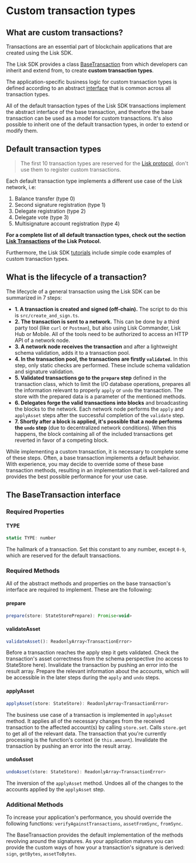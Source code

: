 # Custom transaction types

## What are custom transactions?

Transactions are an essential part of blockchain applications that are created using the Lisk SDK.

The Lisk SDK provides a class [BaseTransaction](https://github.com/LiskHQ/lisk-sdk/blob/development/elements/lisk-transactions/src/base_transaction.ts) from which developers can inherit and extend from, to create __custom transaction types__.

The application-specific business logic for custom transaction types is defined according to an abstract [interface](#interface) that is common across all transaction types.

All of the default transaction types of the Lisk SDK transactions implement the abstract interface of the base transaction, and therefore the base transaction can be used as a model for custom transactions. It's also possible to inherit one of the default transaction types, in order to extend or modify them.

## Default transaction types

> The first 10 transaction types are reserved for the [Lisk protocol](https://lisk.io/documentation/lisk-protocol), don't use them to register custom transactions.

Each default transaction type implements a different use case of the Lisk network, i.e:

1. Balance transfer (type 0)
2. Second signature registration (type 1)
3. Delegate registration (type 2)
4. Delegate vote (type 3)
5. Multisignature account registration (type 4)

__For a complete list of all default transaction types, check out the section [Lisk Transactions](https://lisk.io/documentation/lisk-protocol/transactions) of the Lisk Protocol.__

Furthermore, the Lisk SDK [tutorials](tutorials.md) include simple code examples of custom transaction types.

## What is the lifecycle of a transaction?

The lifecycle of a general transaction using the Lisk SDK can be summarized in 7 steps:

- __1. A transaction is created and signed (off-chain).__ The script to do this is `src/create_and_sign.ts`.
- __2. The transaction is sent to a network.__ This can be done by a third party tool (like `curl` or `Postman`), but also using Lisk Commander, Lisk Hub or Mobile. All of the tools need to be authorized to access an HTTP API of a network node.
- __3. A network node receives the transaction__ and after a lightweight schema validation, adds it to a transaction pool.
- __4. In the transaction pool, the transactions are firstly `validated`.__ In this step, only static checks are performed. These include schema validation and signature validation.
- __5. Validated transactions go to the `prepare` step__ defined in the transaction class, which to limit the I/O database operations, prepares all the information relevant to properly `apply` or `undo` the transaction. The store with the prepared data is a parameter of the mentioned methods.
- __6. Delegates forge the valid transactions into blocks__ and broadcasting the blocks to the network. Each network node performs the `apply` and `applyAsset` steps after the successful completion of the `validate` step.
- __7. Shortly after a block is applied, it's possible that a node performs the `undo` step__ (due to decentralized network conditions). When this happens, the block containing all of the included transactions get reverted in favor of a competing block.

While implementing a custom transaction, it is necessary to complete some of these steps. Often, a base transaction implements a default behavior. With experience, you may decide to override some of these base transaction methods, resulting in an implementation that is well-tailored and provides the best possible performance for your use case.

## The BaseTransaction interface

### Required Properties

#### TYPE

```js
static TYPE: number
```

The hallmark of a transaction. Set this constant to any number, except `0-9`, which are reserved for the default transactions.

### Required Methods

All of the abstract methods and properties on the base transaction's interface are required to implement. These are the following:

#### prepare

```js
prepare(store: StateStorePrepare): Promise<void>
```

#### validateAsset

```js
validateAsset(): ReadonlyArray<TransactionError>
```

Before a transaction reaches the apply step it gets validated. Check the transaction's asset correctness from the schema perspective (no access to StateStore here).
Invalidate the transaction by pushing an error into the result array.
Prepare the relevant information about the accounts, which will be accessible in the later steps during the `apply` and `undo` steps.

#### applyAsset

```js
applyAsset(store: StateStore): ReadonlyArray<TransactionError>
```

The business use case of a transaction is implemented in `applyAsset` method. It applies all of the necessary changes from the received transaction to the affected account(s) by calling `store.set`. Calls `store.get` to get all of the relevant data. The transaction that you're currently processing is the function's context (ie `this.amount`).
Invalidate the transaction by pushing an error into the result array.

#### undoAsset

```js
undoAsset(store: StateStore): ReadonlyArray<TransactionError>
```

The inversion of the `applyAsset` method. Undoes all of the changes to the accounts applied by the `applyAsset` step.

### Additional Methods

To increase your application's performance, you should override the following functions: `verifyAgainstTransactions`, `assetFromSync`, `fromSync`.

The BaseTransaction provides the default implementation of the methods revolving around the signatures.
As your application matures you can provide the custom ways of how your a transaction's signature is derived: `sign`, `getBytes`, `assetToBytes`.
